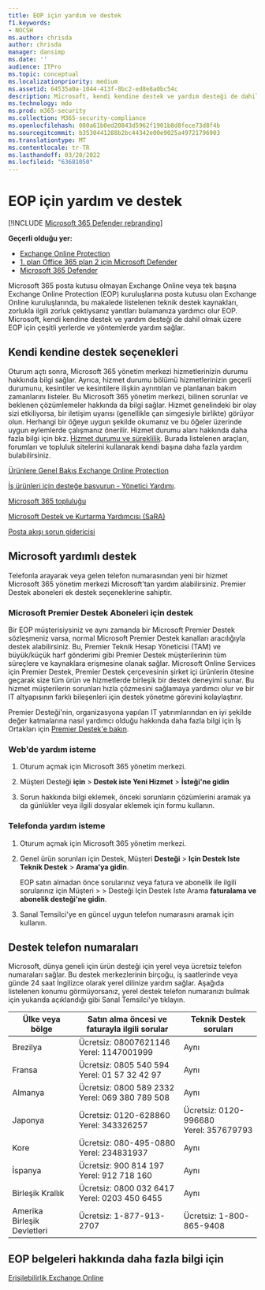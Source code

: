 ```yaml
---
title: EOP için yardım ve destek
f1.keywords:
- NOCSH
ms.author: chrisda
author: chrisda
manager: dansimp
ms.date: ''
audience: ITPro
ms.topic: conceptual
ms.localizationpriority: medium
ms.assetid: 64535a0a-1044-413f-8bc2-ed8e8a0bc54c
description: Microsoft, kendi kendine destek ve yardım desteği de dahil olmak üzere EOP için çeşitli yerlerde ve yöntemlerde yardım sağlar.
ms.technology: mdo
ms.prod: m365-security
ms.collection: M365-security-compliance
ms.openlocfilehash: 080a61b0ed20843d5962f1901b8d8fece73d8f4b
ms.sourcegitcommit: b3530441288b2bc44342e00e9025a49721796903
ms.translationtype: MT
ms.contentlocale: tr-TR
ms.lasthandoff: 03/20/2022
ms.locfileid: "63681050"
---
```

# <a name="help-and-support-for-eop"></a>EOP için yardım ve destek

[!INCLUDE [Microsoft 365 Defender rebranding](../includes/microsoft-defender-for-office.md)]

**Geçerli olduğu yer:**
- [Exchange Online Protection](exchange-online-protection-overview.md)
- [1. plan Office 365 plan 2 için Microsoft Defender](defender-for-office-365.md)
- [Microsoft 365 Defender](../defender/microsoft-365-defender.md)

Microsoft 365 posta kutusu olmayan Exchange Online veya tek başına Exchange Online Protection (EOP) kuruluşlarına posta kutusu olan Exchange Online kuruluşlarında, bu makalede listelenen teknik destek kaynakları, zorlukla ilgili zorluk çektiysanız yanıtları bulamanıza yardımcı olur EOP. Microsoft, kendi kendine destek ve yardım desteği de dahil olmak üzere EOP için çeşitli yerlerde ve yöntemlerde yardım sağlar.

## <a name="self-support-options"></a>Kendi kendine destek seçenekleri

Oturum açtı sonra, Microsoft 365 yönetim merkezi hizmetlerinizin durumu hakkında bilgi sağlar. Ayrıca, hizmet durumu bölümü hizmetlerinizin geçerli durumunu, kesintiler ve kesintilere ilişkin ayrıntıları ve planlanan bakım zamanlarını listeler. Bu Microsoft 365 yönetim merkezi, bilinen sorunlar ve beklenen çözümlemeler hakkında da bilgi sağlar. Hizmet genelindeki bir olay sizi etkiliyorsa, bir iletişim uyarısı (genellikle çan simgesiyle birlikte) görüyor olun. Herhangi bir öğeye uygun şekilde okumanız ve bu öğeler üzerinde uygun eylemlerde çalışmanız önerilir. Hizmet durumu alanı hakkında daha fazla bilgi için bkz. [Hizmet durumu ve süreklilik](/office365/servicedescriptions/office-365-platform-service-description/service-health-and-continuity). Burada listelenen araçları, forumları ve topluluk sitelerini kullanarak kendi başına daha fazla yardım bulabilirsiniz.

[Ürünlere Genel Bakış Exchange Online Protection](https://products.office.com/exchange/exchange-email-security-spam-protection)

[İş ürünleri için desteğe başvurun - Yönetici Yardımı](../../admin/get-help-support.md).

[Microsoft 365 topluluğu](https://techcommunity.microsoft.com/t5/Office-365/ct-p/Office365)

[Microsoft Destek ve Kurtarma Yardımcısı (SaRA)](https://support.microsoft.com/office/e90bb691-c2a7-4697-a94f-88836856c72f)

[Posta akışı sorun gidericisi](https://aka.ms/FixEmail)

## <a name="assisted-support-from-microsoft"></a>Microsoft yardımlı destek

Telefonla arayarak veya gelen telefon numarasından yeni bir hizmet Microsoft 365 yönetim merkezi Microsoft'tan yardım alabilirsiniz. Premier Destek aboneleri ek destek seçeneklerine sahiptir.

### <a name="support-for-microsoft-premier-support-subscribers"></a>Microsoft Premier Destek Aboneleri için destek

Bir EOP müşterisiysiniz ve aynı zamanda bir Microsoft Premier Destek sözleşmeniz varsa, normal Microsoft Premier Destek kanalları aracılığıyla destek alabilirsiniz. Bu, Premier Teknik Hesap Yöneticisi (TAM) ve büyük/küçük harf gönderimi gibi Premier Destek müşterilerinin tüm süreçlere ve kaynaklara erişmesine olanak sağlar. Microsoft Online Services için Premier Destek, Premier Destek çerçevesinin şirket içi ürünlerin ötesine geçarak size tüm ürün ve hizmetlerde birleşik bir destek deneyimi sunar. Bu hizmet müşterilerin sorunları hızla çözmesini sağlamaya yardımcı olur ve bir IT altyapısının farklı bileşenleri için destek yönetme görevini kolaylaştırır.

Premier Desteği'nin, organizasyona yapılan IT yatırımlarından en iyi şekilde değer katmalarına nasıl yardımcı olduğu hakkında daha fazla bilgi için İş Ortakları için [Premier Destek'e bakın](https://partner.microsoft.com/support/microsoft-services-premier-support).

### <a name="ask-for-help-on-the-web"></a>Web'de yardım isteme

1. Oturum açmak için Microsoft 365 yönetim merkezi.

2. Müşteri Desteği **için** \> **Destek iste Yeni Hizmet** \> **İsteği'ne gidin**

3. Sorun hakkında bilgi eklemek, önceki sorunların çözümlerini aramak ya da günlükler veya ilgili dosyalar eklemek için formu kullanın.

### <a name="ask-for-help-on-the-telephone"></a>Telefonda yardım isteme

1. Oturum açmak için Microsoft 365 yönetim merkezi.

2. Genel ürün sorunları için Destek, Müşteri **Desteği** \> **Için Destek Iste Teknik Destek** \> **Arama'ya gidin**.

   EOP satın almadan önce sorularınız veya fatura ve abonelik ile ilgili sorularınız için Müşteri  \>  \> Desteği Için Destek Iste Arama **faturalama ve abonelik desteği'ne gidin**.

3. Sanal Temsilci'ye en güncel uygun telefon numarasını aramak için kullanın.

## <a name="support-telephone-numbers"></a>Destek telefon numaraları

Microsoft, dünya geneli için ürün desteği için yerel veya ücretsiz telefon numaraları sağlar. Bu destek merkezlerinin birçoğu, iş saatlerinde veya günde 24 saat İngilizce olarak yerel dilinize yardım sağlar. Aşağıda listelenen konumu görmüyorsanız, yerel destek telefon numaranızı bulmak için yukarıda açıklandığı gibi Sanal Temsilci'ye tıklayın.

|Ülke veya bölge|Satın alma öncesi ve faturayla ilgili sorular|Teknik Destek soruları|
|---|---|---|
|Brezilya|Ücretsiz: 08007621146 <br> Yerel: 1147001999|Aynı|
|Fransa|Ücretsiz: 0805 540 594 <br> Yerel: 01 57 32 42 97|Aynı|
|Almanya|Ücretsiz: 0800 589 2332 <br>  Yerel: 069 380 789 508|Aynı|
|Japonya|Ücretsiz: 0120-628860 <br> Yerel: 343326257|Ücretsiz: 0120-996680 <br> Yerel: 357679793|
|Kore|Ücretsiz: 080-495-0880 <br> Yerel: 234831937|Aynı|
|İspanya|Ücretsiz: 900 814 197 <br> Yerel: 912 718 160|Aynı|
|Birleşik Krallık|Ücretsiz: 0800 032 6417 <br> Yerel: 0203 450 6455|Aynı|
|Amerika Birleşik Devletleri|Ücretsiz: 1-877-913-2707|Ücretsiz: 1-800-865-9408|

## <a name="for-more-information-about-eop-documentation"></a>EOP belgeleri hakkında daha fazla bilgi için

[Erişilebilirlik Exchange Online](/Exchange/accessibility/accessibility)